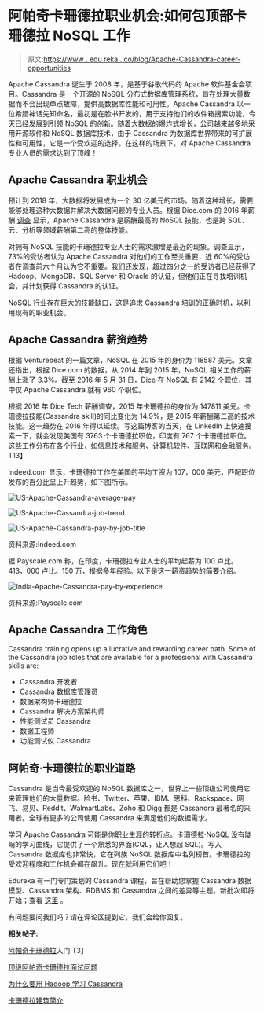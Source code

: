 # 阿帕奇卡珊德拉职业机会:如何包顶部卡珊德拉 NoSQL 工作

> 原文:[https://www . edu reka . co/blog/Apache-Cassandra-career-opportunities](https://www.edureka.co/blog/apache-cassandra-career-opportunities)

Apache Cassandra 诞生于 2008 年，是基于谷歌代码的 Apache 软件基金会项目。Cassandra 是一个开源的 NoSQL 分布式数据库管理系统，旨在处理大量数据而不会出现单点故障，提供高数据库性能和可用性。Apache Cassandra 以一位希腊神话先知命名，最初是在脸书开发的，用于支持他们的收件箱搜索功能，今天已经发展到引领 NoSQL 的创新。随着大数据的爆炸式增长，公司越来越多地采用开源软件和 NoSQL 数据库技术，由于 Cassandra 为数据库世界带来的可扩展性和可用性，它是一个受欢迎的选择。在这样的场景下，对 Apache Cassandra 专业人员的需求达到了顶峰！

## Apache Cassandra 职业机会

预计到 2018 年，大数据将发展成为一个 30 亿美元的市场。随着这种增长，需要能够处理这种大数据并解决大数据问题的专业人员。根据 Dice.com 的 2016 年薪酬 [调查](http://marketing.dice.com/pdf/Dice_TechSalarySurvey_2016.pdf) 显示，Apache Cassandra 是薪酬最高的 NoSQL 技能，也是跨 SQL、云、分析等领域薪酬第二高的整体技能。

对拥有 NoSQL 技能的卡珊德拉专业人士的需求激增是最近的现象。调查显示，73%的受访者认为 Apache Cassandra 对他们的工作至关重要，近 60%的受访者在调查前六个月认为它不重要。我们还发现，超过四分之一的受访者已经获得了 Hadoop、MongoDB、SQL Server 和 Oracle 的认证，但他们正在寻找培训机会，并计划获得 Cassandra 的认证。

NoSQL 行业存在巨大的技能缺口，这是追求 Cassandra 培训的正确时机，以利用现有的职业机会。

## Apache Cassandra 薪资趋势

根据 Venturebeat 的一篇文章，NoSQL 在 2015 年的身价为 118587 美元。文章还指出，根据 Dice.com 的数据，从 2014 年到 2015 年，NoSQL 相关工作的薪酬上涨了 3.3%。截至 2016 年 5 月 31 日，Dice 在 NoSQL 有 2142 个职位，其中仅 Apache Cassandra 就有 960 个职位。

根据 2016 年 Dice Tech 薪酬调查，2015 年卡珊德拉的身价为 147811 美元。卡珊德拉技能(Cassandra skill)的同比变化为 14.9%，是 2015 年薪酬第二高的技术技能。这一趋势在 2016 年得以延续。写这篇博客的当天，在 LinkedIn 上快速搜索一下，就会发现美国有 3763 个卡珊德拉职位，印度有 767 个卡珊德拉职位。这些工作分布在各个行业，如信息技术和服务、计算机软件、互联网和金融服务。T13】

Indeed.com 显示，卡珊德拉工作在美国的平均工资为 107，000 美元，匹配职位发布的百分比呈上升趋势，如下图所示。

![US-Apache-Cassandra-average-pay](../Images/30898989bc65394b93aa7aeda74a1733.png)

![US-Apache-Cassandra-job-trend](../Images/caf3ca48cf1a8711de99657c4df3a9cc.png)

![US-Apache-Cassandra-pay-by-job-title](../Images/4e248e12a7a9b6ead0c0b8894941285a.png)

资料来源:Indeed.com

据 Payscale.com 称，在印度，卡珊德拉专业人士的平均起薪为 100 卢比。413，000 卢比。150 万，根据多年经验。以下是这一薪资趋势的简要介绍。

![India-Apache-Cassandra-pay-by-experience](../Images/c12e1cfe571e5b005cd0d321ca084829.png)

资料来源:Payscale.com

## Apache Cassandra 工作角色

<section class="jserp-job-alerts-header">Cassandra training opens up a lucrative and rewarding career path. Some of the Cassandra job roles that are available for a professional with Cassandra skills are:

*   Cassandra 开发者
*   Cassandra 数据库管理员
*   数据架构师卡珊德拉
*   Cassandra 解决方案架构师
*   性能测试员 Cassandra
*   数据工程师
*   功能测试仪 Cassandra

</section>

## 阿帕奇·卡珊德拉的职业道路

Cassandra 是当今最受欢迎的 NoSQL 数据库之一，世界上一些顶级公司使用它来管理他们的大量数据。脸书、Twitter、苹果、IBM、思科、Rackspace、网飞、易贝、Reddit、WalmartLabs、Zoho 和 Digg 都是 Cassandra 最著名的采用者。全球有更多的公司使用 Cassandra 来满足他们的数据需求。

学习 Apache Cassandra 可能是你职业生涯的转折点。卡珊德拉·NoSQL 没有陡峭的学习曲线，它提供了一个熟悉的界面(CQL，让人想起 SQL)。写入 Cassandra 数据库也非常快，它在列族 NoSQL 数据库中名列榜首。卡珊德拉的受欢迎程度和工作机会都在飙升。现在就利用它们吧！

Edureka 有一门专门策划的 Cassandra 课程，旨在帮助您掌握 Cassandra 数据模型、Cassandra 架构、RDBMS 和 Cassandra 之间的差异等主题。新批次即将开始；查看 [这里](https://www.edureka.co/cassandra "Get started with Data Warehousing and Business Intelligence") 。

有问题要问我们吗？请在评论区提到它，我们会给你回复。

**相关帖子:**

[阿帕奇卡珊德拉](https://www.edureka.co/cassandra)入门 T3】

[顶级阿帕奇卡珊德拉面试问题](https://www.edureka.co/blog/interview-questions/cassandra-interview-questions/)

[为什么要用 Hadoop 学习 Cassandra](https://www.edureka.co/blog/why-learn-cassandra-with-hadoop/)

[卡珊德拉建筑简介](https://www.edureka.co/blog/introduction-to-cassandra-architecture/)